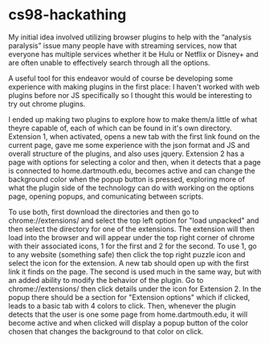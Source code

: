 # cs98-hackathing

My initial idea involved utilizing browser plugins to help with the “analysis paralysis” issue many people have with streaming services, now that everyone has multiple services whether it be Hulu or Netflix or Disney+ and are often unable to effectively search through all the options.

A useful tool for this endeavor would of course be developing some experience with making plugins in the first place: I haven't worked with web plugins before nor JS specifically so I thought this would be interesting to try out chrome plugins.

I ended up making two plugins to explore how to make them/a little of what theyre capable of, each of which can be found in it's own directory. Extension 1, when activated, opens a new tab with the first link found on the current page, gave me some experience with the json format and JS and overall structure of the plugins, and also uses jquery. Extension 2 has a page with options for selecting a color and then, when it detects that a page is connected to home.dartmouth.edu, becomes active and can change the background color when the popup button is pressed, exploring more of what the plugin side of the technology can do with working on the options page, opening popups, and comunicating between scripts.

To use both, first download the directories and then go to chrome://extensions/ and select the top left option for "load unpacked" and then select the directory for one of the extensions. The extension will then load into the browser and will appear under the top right corner of chrome with their associated icons, 1 for the first and 2 for the second. To use 1, go to any website (something safe) then click the top right puzzle icon and select the icon for the extension. A new tab should open up with the first link it finds on the page. The second is used much in the same way, but with an added ability to modify the behavior of the plugin. Go to chrome://extensions/ then click details under the icon for Extension 2. In the popup there should be a section for "Extension options" which if clicked, leads to a basic tab with 4 colors to click. Then, whenever the plugin detects that the user is one some page from home.dartmouth.edu, it will become active and when clicked will display a popup button of the color chosen that changes the background to that color on click.
